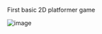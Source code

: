 First basic 2D platformer game

![image](https://github.com/timewhite/testGame/assets/68190227/df4473d5-80f6-4d89-ad06-bf8885087ed8)
